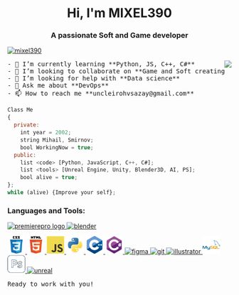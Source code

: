 <h1 align="center">Hi, I'm MIXEL390</h1>
<h3 align="center">A passionate Soft and Game developer</h3>

<p align="left"> <a href="https://github.com/ryo-ma/github-profile-trophy"><img src="https://github-profile-trophy.vercel.app/?username=mixel390" alt="mixel390" /></a> </p>
<img src= "https://media4.giphy.com/media/v1.Y2lkPTc5MGI3NjExOTc4dGJhdmdzemZpOGgzNTExMzdvMWV2dWx3MXN0bzhiYzNnb2Y1NyZlcD12MV9pbnRlcm5hbF9naWZfYnlfaWQmY3Q9Zw/JQ54sqhIDXohG/giphy.gif" align ="right" height="404">

<pre>
- 🌱 I’m currently learning **Python, JS, C++, C#**
- 👯 I’m looking to collaborate on **Game and Soft creating projects**
- 🤝 I’m looking for help with **Data science**
- 💬 Ask me about **DevOps**
- 📫 How to reach me **uncleirohvsazay@gmail.com**
</pre>

```javascript
Class Me
{
  private:
    int year = 2002;
    string Mihail, Smirnov;
    bool WorkingNow = true;
  public:
    list <code> [Python, JavaScript, C++, C#];
    list <tools> [Unreal Engine, Unity, Blender3D, AI, PS];
    bool alive = true;
};
while (alive) {Improve your self};
```

<p align="left">
</p>

<h3 align="left">Languages and Tools:</h3>
<p align="left"> <a href="https://www.blender.org/" target="_blank" rel="noreferrer"> <img src="https://cdn.jsdelivr.net/gh/devicons/devicon/icons/premierepro/premierepro-plain.svg" height="40" alt="premierepro logo"  /> <img src="https://download.blender.org/branding/community/blender_community_badge_white.svg" alt="blender" width="40" height="40"/> </a> <p align="left"> <a href="https://www.w3schools.com/css/" target="_blank" rel="noreferrer"> <img src="https://raw.githubusercontent.com/devicons/devicon/master/icons/css3/css3-original-wordmark.svg" alt="css3" width="40" height="40"/> </a> <a href="https://www.w3.org/html/" target="_blank" rel="noreferrer"> <img src="https://raw.githubusercontent.com/devicons/devicon/master/icons/html5/html5-original-wordmark.svg" alt="html5" width="40" height="40"/> </a> <a href="https://developer.mozilla.org/en-US/docs/Web/JavaScript" target="_blank" rel="noreferrer"> <img src="https://raw.githubusercontent.com/devicons/devicon/master/icons/javascript/javascript-original.svg" alt="javascript" width="40" height="40"/> </a> <a href="https://www.python.org" target="_blank" rel="noreferrer"> <img src="https://raw.githubusercontent.com/devicons/devicon/master/icons/python/python-original.svg" alt="python" width="40" height="40"/> </a><a href="https://www.w3schools.com/cpp/" target="_blank" rel="noreferrer"> <img src="https://raw.githubusercontent.com/devicons/devicon/master/icons/cplusplus/cplusplus-original.svg" alt="cplusplus" width="40" height="40"/> </a> <a href="https://www.w3schools.com/cs/" target="_blank" rel="noreferrer"> <img src="https://raw.githubusercontent.com/devicons/devicon/master/icons/csharp/csharp-original.svg" alt="csharp" width="40" height="40"/> </a> <a href="https://www.figma.com/" target="_blank" rel="noreferrer"> <img src="https://www.vectorlogo.zone/logos/figma/figma-icon.svg" alt="figma" width="40" height="40"/> </a> <a href="https://git-scm.com/" target="_blank" rel="noreferrer"> <img src="https://www.vectorlogo.zone/logos/git-scm/git-scm-icon.svg" alt="git" width="40" height="40"/> </a> <a href="https://www.adobe.com/in/products/illustrator.html" target="_blank" rel="noreferrer"> <img src="https://www.vectorlogo.zone/logos/adobe_illustrator/adobe_illustrator-icon.svg" alt="illustrator" width="40" height="40"/> </a> <a href="https://www.mysql.com/" target="_blank" rel="noreferrer"> <img src="https://raw.githubusercontent.com/devicons/devicon/master/icons/mysql/mysql-original-wordmark.svg" alt="mysql" width="40" height="40"/> </a> <a href="https://www.photoshop.com/en" target="_blank" rel="noreferrer"> <img src="https://raw.githubusercontent.com/devicons/devicon/master/icons/photoshop/photoshop-line.svg" alt="photoshop" width="40" height="40"/> </a> <a href="https://unrealengine.com/" target="_blank" rel="noreferrer"> <img src="https://raw.githubusercontent.com/kenangundogan/fontisto/036b7eca71aab1bef8e6a0518f7329f13ed62f6b/icons/svg/brand/unreal-engine.svg" alt="unreal" width="40" height="40"/> </a> </p>

<pre>
Ready to work with you!
</pre>

